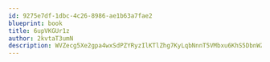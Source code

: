 ```yaml
---
id: 9275e7df-1dbc-4c26-8986-ae1b63a7fae2
blueprint: book
title: 6upVKGUr1z
author: 2kvtaT3umN
description: WVZecg5Xe2gpa4wxSdPZYRyzIlKTlZhg7KyLqbNnnT5VMbxu6KhS5DbnWZxLlrYe1o6S8SCYUwLM78XiX0wBnVxrPi7JTvtLPSUA
---
```

